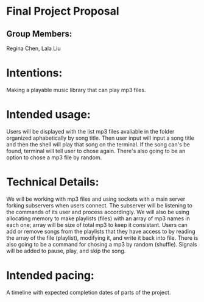 # Final Project Proposal

## Group Members:

Regina Chen, Lala Liu
       
# Intentions:

Making a playable music library that can play mp3 files.
    
# Intended usage:

Users will be displayed with the list mp3 files avaliable in the folder organized aphabetically by song title. Then user input will input a song title and then the shell will play that song on the terminal. If the song can's be found, terminal will tell user to chose again. There's also going to be an option to chose a mp3 file by random.
  
# Technical Details:

We will be working with mp3 files and using sockets with a main server forking subservers when users connect. The subserver will be listening to the commands of its user and process accordingly. We will also be using allocating memory to make playlists (files) with an array of mp3 names in each one; array will be size of total mp3 to keep it consistant. Users can add or remove songs from the playlists that they have access to by reading the array of the file (playlist), modifying it, and write it back into file. There is also going to be a command for chosing a mp3 by random (shuffle). Signals will be added to pause, play, and skip the song.
    
# Intended pacing:

A timeline with expected completion dates of parts of the project.
